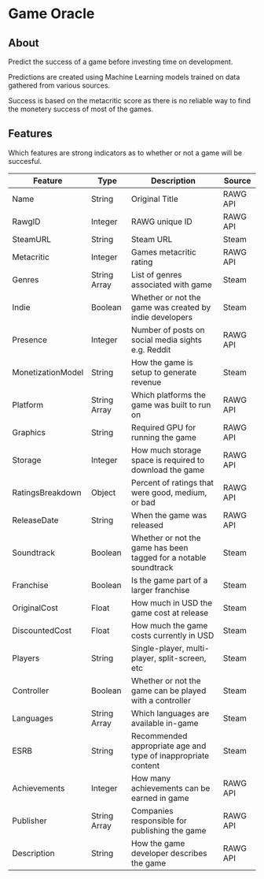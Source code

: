 # Game Oracle
## About
Predict the success of a game before investing time on development.

Predictions are created using Machine Learning models trained on data gathered from various sources.

Success is based on the metacritic score as there is no reliable way to find the monetery success of most of the games.

## Features
Which features are strong indicators as to whether or not a game will be succesful.

| Feature | Type | Description | Source |
|---------|------|-------------|--------|
| Name    | String | Original Title | RAWG API |
| RawgID | Integer | RAWG unique ID | RAWG API |
| SteamURL | String | Steam URL | Steam |
| Metacritic | Integer | Games metacritic rating | RAWG API |
| Genres | String Array | List of genres associated with game | Steam |
| Indie | Boolean | Whether or not the game was created by indie developers | Steam |
| Presence | Integer | Number of posts on social media sights e.g. Reddit | RAWG API |
| MonetizationModel | String | How the game is setup to generate revenue | Steam |
| Platform | String Array | Which platforms the game was built to run on | RAWG API |
| Graphics | String | Required GPU for running the game | RAWG API
| Storage | Integer | How much storage space is required to download the game | RAWG API |
| RatingsBreakdown | Object | Percent of ratings that were good, medium, or bad | RAWG API |
| ReleaseDate | String | When the game was released | RAWG API |
| Soundtrack | Boolean | Whether or not the game has been tagged for a notable soundtrack | Steam |
| Franchise | Boolean | Is the game part of a larger franchise | Steam |
| OriginalCost | Float | How much in USD the game cost at release | Steam |
| DiscountedCost | Float | How much the game costs currently in USD | Steam |
| Players | String | Single-player, multi-player, split-screen, etc | Steam |
| Controller | Boolean | Whether or not the game can be played with a controller | Steam |
| Languages | String Array | Which languages are available in-game | Steam |
| ESRB | String | Recommended appropriate age and type of inappropriate content | Steam |
| Achievements | Integer | How many achievements can be earned in game | RAWG API |
| Publisher | String Array | Companies responsible for publishing the game | RAWG API |
| Description | String | How the game developer describes the game | RAWG API |
